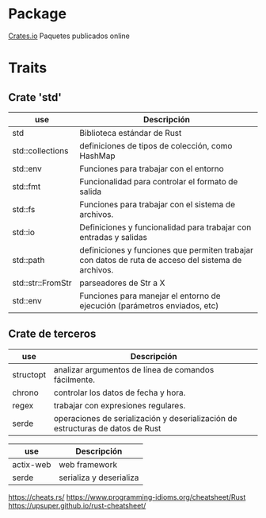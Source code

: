 # Package
[Crates.io](https://crates.io/) Paquetes publicados online
# Traits
## Crate 'std'

| use               | Descripción                                                                                         |
|-------------------|-----------------------------------------------------------------------------------------------------|
| std               | Biblioteca estándar de Rust                                                                         |
| std::collections  | definiciones de tipos de colección, como HashMap                                                    |
| std::env          | Funciones para trabajar con el entorno                                                              |
| std::fmt          | Funcionalidad para controlar el formato de salida                                                   |
| std::fs           | Funciones para trabajar con el sistema de archivos.                                                 |
| std::io           | Definiciones y funcionalidad para trabajar con entradas y salidas                                   |
| std::path         | definiciones y funciones que permiten trabajar con datos de ruta de acceso del sistema de archivos. |
| std::str::FromStr | parseadores de Str a X                                                                              |
| std::env          | Funciones para manejar el entorno de ejecución (parámetros enviados, etc)                           |

## Crate de terceros
| use       | Descripción                                                                    |
|-----------|--------------------------------------------------------------------------------|
| structopt | analizar argumentos de línea de comandos fácilmente.                           |
| chrono    | controlar los datos de fecha y hora.                                           |
| regex     | trabajar con expresiones regulares.                                            |
| serde     | operaciones de serialización y deserialización de estructuras de datos de Rust |

| use       | Descripción             |
|-----------|-------------------------|
| actix-web | web framework           |
| serde     | serializa y deserializa |

https://cheats.rs/
https://www.programming-idioms.org/cheatsheet/Rust
https://upsuper.github.io/rust-cheatsheet/